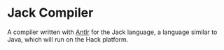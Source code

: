 # Jack Compiler

A compiler written with [Antlr](https://www.antlr.org/) for the Jack language, a language similar to Java, which will
run on the Hack platform.
